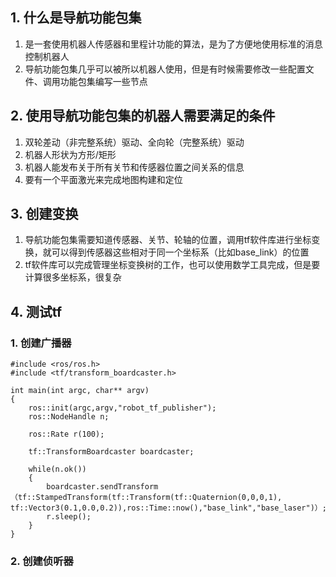 ## 1. 什么是导航功能包集

1. 是一套使用机器人传感器和里程计功能的算法，是为了方便地使用标准的消息控制机器人
2. 导航功能包集几乎可以被所以机器人使用，但是有时候需要修改一些配置文件、调用功能包集编写一些节点

## 2. 使用导航功能包集的机器人需要满足的条件

1. 双轮差动（非完整系统）驱动、全向轮（完整系统）驱动
2. 机器人形状为方形/矩形
3. 机器人能发布关于所有关节和传感器位置之间关系的信息
4. 要有一个平面激光来完成地图构建和定位

## 3. 创建变换

1. 导航功能包集需要知道传感器、关节、轮轴的位置，调用tf软件库进行坐标变换，就可以得到传感器这些相对于同一个坐标系（比如base_link）的位置
2. tf软件库可以完成管理坐标变换树的工作，也可以使用数学工具完成，但是要计算很多坐标系，很复杂
## 4. 测试tf
### 1. 创建广播器
```
#include <ros/ros.h>
#include <tf/transform_boardcaster.h>

int main(int argc, char** argv)
{
    ros::init(argc,argv,"robot_tf_publisher");
    ros::NodeHandle n;
    
    ros::Rate r(100);
    
    tf::TransformBoardcaster boardcaster;
    
    while(n.ok())
    {
        boardcaster.sendTransform（tf::StampedTransform(tf::Transform(tf::Quaternion(0,0,0,1), tf::Vector3(0.1,0.0,0.2)),ros::Time::now(),"base_link","base_laser")）;
        r.sleep();
    }
}
```
### 2. 创建侦听器
```

